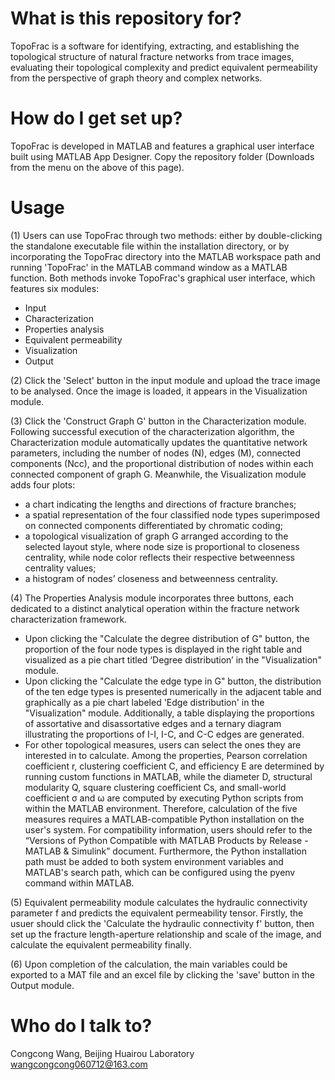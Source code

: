 # **What is this repository for?**
TopoFrac is a software for identifying, extracting, and establishing the topological structure of natural fracture networks from trace images,
evaluating their topological complexity and predict equivalent permeability from the perspective of graph theory and complex networks.

# **How do I get set up?**
TopoFrac is developed in MATLAB and features a graphical user interface built using MATLAB App Designer. 
Copy the repository folder (Downloads from the menu on the above of this page). 

# **Usage**
(1) Users can use TopoFrac through two methods: either by double-clicking the standalone executable file within the installation directory, 
or by incorporating the TopoFrac directory into the MATLAB workspace path and running 'TopoFrac' in the MATLAB command window as a MATLAB function. 
Both methods invoke TopoFrac's graphical user interface, which features six modules:
  - Input
  - Characterization
  - Properties analysis
  - Equivalent permeability
  - Visualization
  - Output

(2) Click the 'Select' button in the input module and upload the trace image to be analysed. Once the image is loaded, it appears in the Visualization module. 

(3) Click the 'Construct Graph G' button in the Characterization module. Following successful execution of the characterization algorithm, 
the Characterization module automatically updates the quantitative network parameters, including the number of nodes (N), edges (M), connected components (Ncc), 
and the proportional distribution of nodes within each connected component of graph G. Meanwhile, the Visualization module adds four plots: 
  - a chart indicating the lengths and directions of fracture branches;
  - a spatial representation of the four classified node types superimposed on connected components differentiated by chromatic coding;
  - a topological visualization of graph G arranged according to the selected layout style, where node size is proportional to closeness centrality, while node color reflects their respective betweenness centrality values;
  - a histogram of nodes’ closeness and betweenness centrality.

(4) The Properties Analysis module incorporates three buttons, each dedicated to a distinct analytical operation within the fracture network characterization framework.
  - Upon clicking the "Calculate the degree distribution of G" button, the proportion of the four node types is displayed in the right table and visualized as a pie chart titled ‘Degree distribution’ in the "Visualization" module. 
  - Upon clicking the "Calculate the edge type in G" button, the distribution of the ten edge types is presented numerically in the adjacent table and graphically as a pie chart labeled 'Edge distribution' in the "Visualization" module. 
    Additionally, a table displaying the proportions of assortative and disassortative edges and a ternary diagram illustrating the proportions of I-I, I-C, and C-C edges are generated.
  - For other topological measures, users can select the ones they are interested in to calculate. 
    Among the properties, Pearson correlation coefficient r, clustering coefficient C, and efficiency E are determined by running custom functions in MATLAB, 
    while the diameter D, structural modularity Q, square clustering coefficient Cs, and small-world coefficient σ and ω are computed by executing Python scripts from within the MATLAB environment. 
    Therefore, calculation of the five measures requires a MATLAB-compatible Python installation on the user's system. 
    For compatibility information, users should refer to the “Versions of Python Compatible with MATLAB Products by Release - MATLAB & Simulink” document. 
    Furthermore, the Python installation path must be added to both system environment variables and MATLAB's search path, which can be configured using the pyenv command within MATLAB. 

(5) Equivalent permeability module calculates the hydraulic connectivity parameter f and predicts the equivalent permeability tensor. Firstly, the usuer should click the 'Calculate the hydraulic connectivity f' button, 
then set up the fracture length-aperture relationship and scale of the image, and calculate the equivalent permeability finally.

(6) Upon completion of the calculation, the main variables could be exported to a MAT file and an excel file by clicking the 'save' button in the Output module. 

# **Who do I talk to?**
Congcong Wang, Beijing Huairou Laboratory
wangcongcong060712@163.com
